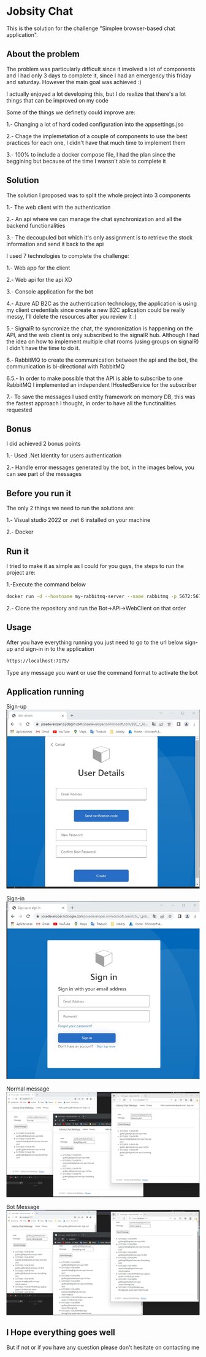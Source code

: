 # Jobsity Chat

This is the solution for the challenge "Simplee browser-based chat application".

## About the problem

The problem was particularly difficult since it involved a lot of components and I had only 3 days to complete it, since I had an emergency this friday and saturday. However the main goal was achieved :) 

I actually enjoyed a lot developing this, but I do realize that there's a lot things that can be improved on my code 

Some of the things we definetly could improve are:

1.- Changing a lot of hard coded configuration into the appsettings.jso

2.- Chage the implemetation of a couple of components to use the best practices for each one, I didn't have that much time to implement them

3.- 100% to include a docker compose file, I had the plan since the beggining but because of the time I wansn't able to complete it

## Solution
The solution I proposed was to split the whole project into 3 components 

1.- The web client with the authentication 

2.- An api where we can manage the chat synchronization and all the backend functionalities

3.- The decoupuled bot which it's only assignment is to retrieve the stock information and send it back to the api

I used 7 technologies to complete the challenge:

1.- Web app for the client

2.- Web api for the api XD

3.- Console application for the bot

4.- Azure AD B2C as the authentication technology, the application is using my client credentials since create a new B2C aplication could be really messy, I'll delete the resources after you review it :)

5.- SignalR to syncronize the chat, the syncronization is happening on the API, and the web client is only subscribed to the signalR hub. Although I had the idea on how to implement multiple chat rooms (using groups on signalR) I didn't have the time to do it.

6.- RabbitMQ to create the communication between the api and the bot, the communication is bi-directional with RabbitMQ 

6.5.- In order to make possible that the API is able to subscribe to one RabbitMQ I implemented an independent IHostedService for the subscriber

7.- To save the messages I used entity framework on memory DB, this was the fastest approach I thought, in order to have all the functinalities requested 

## Bonus

I did achieved 2 bonus points

1.- Used .Net Identity for users authentication

2.- Handle error messages generated by the bot, in the images below, you can see part of the messages


## Before you run it

The only 2 things we need to run the solutions are:

1.- Visual studio 2022 or .net 6 installed on your machine

2.- Docker

## Run it

I tried to make it as simple as I could for you guys, the steps to run the project are:

1.-Execute the command below 
```bash
docker run -d --hostname my-rabbitmq-server --name rabbitmq -p 5672:5672 -p 15672:15672 rabbitmq:3-management
```

2.- Clone the repository and run the Bot->APi->WebClient on that order

## Usage

After you have everything running you just need to go to the url below sign-up and sign-in in to the application

```bash
https://localhost:7175/
```

Type any message you want or use the command format to activate the bot

## Application running

Sign-up
![Sign-up](Images/SignUp.jpg)

Sign-in
![Sign-in](Images/SignIn.jpg)

Normal message
![Normal message](Images/Normal.jpg)

Bot Message
![Bot Message](Images/Bot.jpg)



## I Hope everything goes well

But if not or if you have any question please don't hesitate on contacting me 